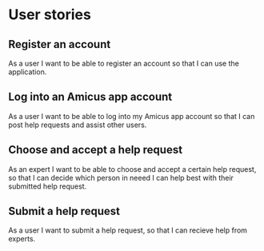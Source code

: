 # User stories

## Register an account

As a user I want to be able to register an account so that I can use the application.

## Log into an Amicus app account

As a user I want to be able to log into my Amicus app account so that
 I can post help requests and assist other users.

## Choose and accept a help request 
As an expert I want to be able to choose and accept a certain help request, so that I can decide which person in neeed I can help best with their submitted help request.

## Submit a help request
As a user I want to submit a help request, so that I can recieve help from experts.